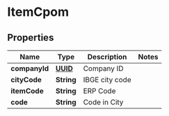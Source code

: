 
# ItemCpom

## Properties
Name | Type | Description | Notes
------------ | ------------- | ------------- | -------------
**companyId** | [**UUID**](UUID.md) | Company ID | 
**cityCode** | **String** | IBGE city code | 
**itemCode** | **String** | ERP Code | 
**code** | **String** | Code in City | 



